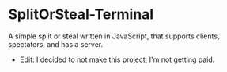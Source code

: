 # SplitOrSteal-Terminal
A simple split or steal written in JavaScript, that supports clients, spectators, and has a server.
* Edit: I decided to not make this project, I'm not getting paid.
